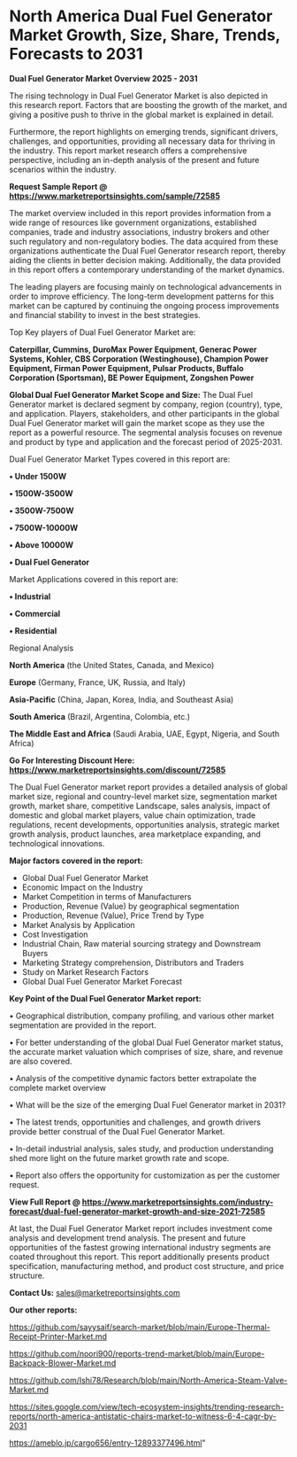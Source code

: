 # North America Dual Fuel Generator Market Growth, Size, Share, Trends, Forecasts to 2031

<Strong> Dual Fuel Generator Market Overview 2025 - 2031</strong>

The rising technology in Dual Fuel Generator Market is also depicted in this research report. Factors that are boosting the growth of the market, and giving a positive push to thrive in the global market is explained in detail.

Furthermore, the report highlights on emerging trends, significant drivers, challenges, and opportunities, providing all necessary data for thriving in the industry. This report market research offers a comprehensive perspective, including an in-depth analysis of the present and future scenarios within the industry.

<strong>Request Sample Report @ <a href=https://www.marketreportsinsights.com/sample/72585>https://www.marketreportsinsights.com/sample/72585</a></strong>

The market overview included in this report provides information from a wide range of resources like government organizations, established companies, trade and industry associations, industry brokers and other such regulatory and non-regulatory bodies. The data acquired from these organizations authenticate the Dual Fuel Generator research report, thereby aiding the clients in better decision making. Additionally, the data provided in this report offers a contemporary understanding of the market dynamics.

The leading players are focusing mainly on technological advancements in order to improve efficiency. The long-term development patterns for this market can be captured by continuing the ongoing process improvements and financial stability to invest in the best strategies.

Top Key players of Dual Fuel Generator Market are:

<strong>Caterpillar, Cummins, DuroMax Power Equipment, Generac Power Systems, Kohler, CBS Corporation (Westinghouse), Champion Power Equipment, Firman Power Equipment, Pulsar Products, Buffalo Corporation (Sportsman), BE Power Equipment, Zongshen Power</strong>

<strong><b>Global Dual Fuel Generator Market Scope and Size:</b></strong>
The Dual Fuel Generator market is declared segment by company, region (country), type, and application. Players, stakeholders, and other participants in the global Dual Fuel Generator market will gain the market scope as they use the report as a powerful resource. The segmental analysis focuses on revenue and product by type and application and the forecast period of 2025-2031.

Dual Fuel Generator Market Types covered in this report are:

<strong>• Under 1500W

• 1500W-3500W

• 3500W-7500W

• 7500W-10000W

• Above 10000W

• Dual Fuel Generator</strong>

Market Applications covered in this report are:

<strong>• Industrial

• Commercial

• Residential</strong> 

Regional Analysis

<strong>North America</strong> (the United States, Canada, and Mexico)

<strong>Europe</strong> (Germany, France, UK, Russia, and Italy)

<strong>Asia-Pacific</strong> (China, Japan, Korea, India, and Southeast Asia)

<strong>South America</strong> (Brazil, Argentina, Colombia, etc.)

<strong>The Middle East and Africa</strong> (Saudi Arabia, UAE, Egypt, Nigeria, and South Africa)

<strong>Go For Interesting Discount Here: <a href=https://www.marketreportsinsights.com/discount/72585>https://www.marketreportsinsights.com/discount/72585</a></strong>

The Dual Fuel Generator market report provides a detailed analysis of global market size, regional and country-level market size, segmentation market growth, market share, competitive Landscape, sales analysis, impact of domestic and global market players, value chain optimization, trade regulations, recent developments, opportunities analysis, strategic market growth analysis, product launches, area marketplace expanding, and technological innovations.

<strong><b>Major factors covered in the report:</b></strong>
<ul>
  <li>Global Dual Fuel Generator Market </li>
  <li>Economic Impact on the Industry</li>
  <li>Market Competition in terms of Manufacturers</li>
  <li>Production, Revenue (Value) by geographical segmentation</li>
  <li>Production, Revenue (Value), Price Trend by Type</li>
  <li>Market Analysis by Application</li>
  <li>Cost Investigation</li>
  <li>Industrial Chain, Raw material sourcing strategy and Downstream Buyers</li>
  <li>Marketing Strategy comprehension, Distributors and Traders</li>
  <li>Study on Market Research Factors</li>
  <li>Global Dual Fuel Generator Market Forecast</li>
</ul>

<strong><b>Key Point of the Dual Fuel Generator Market report:</b></strong>

• Geographical distribution, company profiling, and various other market segmentation are provided in the report.

• For better understanding of the global Dual Fuel Generator market status, the accurate market valuation which comprises of size, share, and revenue are also covered.

• Analysis of the competitive dynamic factors better extrapolate the complete market overview

• What will be the size of the emerging Dual Fuel Generator market in 2031?

• The latest trends, opportunities and challenges, and growth drivers provide better construal of the Dual Fuel Generator Market.

• In-detail industrial analysis, sales study, and production understanding shed more light on the future market growth rate and scope.

• Report also offers the opportunity for customization as per the customer request.

<strong><b>View Full Report @ <a href=https://www.marketreportsinsights.com/industry-forecast/dual-fuel-generator-market-growth-and-size-2021-72585>https://www.marketreportsinsights.com/industry-forecast/dual-fuel-generator-market-growth-and-size-2021-72585</a></b></strong>


At last, the Dual Fuel Generator Market report includes investment come analysis and development trend analysis. The present and future opportunities of the fastest growing international industry segments are coated throughout this report. This report additionally presents product specification, manufacturing method, and product cost structure, and price structure.

<strong>Contact Us:</strong>
sales@marketreportsinsights.com

<strong>Our other reports:</strong>

<a href=https://github.com/sayysaif/search-market/blob/main/Europe-Thermal-Receipt-Printer-Market.md>https://github.com/sayysaif/search-market/blob/main/Europe-Thermal-Receipt-Printer-Market.md</a>

<a href=https://github.com/noori900/reports-trend-market/blob/main/Europe-Backpack-Blower-Market.md>https://github.com/noori900/reports-trend-market/blob/main/Europe-Backpack-Blower-Market.md</a>

<a href=https://github.com/Ishi78/Research/blob/main/North-America-Steam-Valve-Market.md>https://github.com/Ishi78/Research/blob/main/North-America-Steam-Valve-Market.md</a>

<a href=https://sites.google.com/view/tech-ecosystem-insights/trending-research-reports/north-america-antistatic-chairs-market-to-witness-6-4-cagr-by-2031>https://sites.google.com/view/tech-ecosystem-insights/trending-research-reports/north-america-antistatic-chairs-market-to-witness-6-4-cagr-by-2031</a>

<a href=https://ameblo.jp/cargo656/entry-12893377496.html>https://ameblo.jp/cargo656/entry-12893377496.html</a>"
